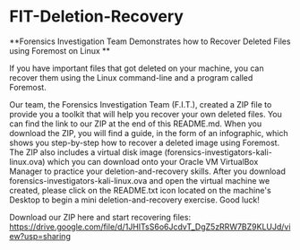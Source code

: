 # FIT-Deletion-Recovery
**Forensics Investigation Team Demonstrates how to Recover Deleted Files using Foremost on Linux
**

If you have important files that got deleted on your machine, you can recover them using the Linux command-line and a program called Foremost. 

Our team, the Forensics Investigation Team (F.I.T.), created a ZIP file to provide you a toolkit that will help you recover your own deleted files. You can find the link to our ZIP at the end of this README.md. When you download the ZIP, you will find a guide, in the form of an infographic, which shows you step-by-step how to recover a deleted image using Foremost. The ZIP also includes a virtual disk image (forensics-investigators-kali-linux.ova) which you can download onto your Oracle VM VirtualBox Manager to practice your deletion-and-recovery skills. After you download forensics-investigators-kali-linux.ova and open the virtual machine we created, please click on the README.txt icon located on the machine's Desktop to begin a mini deletion-and-recovery exercise. Good luck!

Download our ZIP here and start recovering files:
https://drive.google.com/file/d/1JHITsS6o6JcdvT_DgZ5zRRW7BZ9KLUJd/view?usp=sharing
